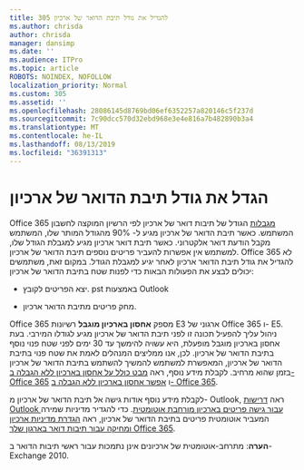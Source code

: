 ```yaml
---
title: 305 להגדיל את גודל תיבת הדואר של ארכיון
ms.author: chrisda
author: chrisda
manager: dansimp
ms.date: ''
ms.audience: ITPro
ms.topic: article
ROBOTS: NOINDEX, NOFOLLOW
localization_priority: Normal
ms.custom: 305
ms.assetid: ''
ms.openlocfilehash: 28086145d8769bd06ef6352257a820146c5f237d
ms.sourcegitcommit: 7c90dcc570d32ebd968e3e4e816a7b482890b3a4
ms.translationtype: MT
ms.contentlocale: he-IL
ms.lasthandoff: 08/13/2019
ms.locfileid: "36391313"
---
```

# <a name="increase-the-archive-mailbox-size"></a>הגדל את גודל תיבת הדואר של ארכיון

Office 365 [מגבלות](https://docs.microsoft.com/office365/servicedescriptions/exchange-online-service-description/exchange-online-limits#mailbox-storage-limits) הגודל של תיבות דואר של ארכיון לפי הרשיון המוקצה לחשבון המשתמש. כאשר תיבת הדואר של ארכיון מגיע ל- 90% מהגודל המותר שלו, המשתמש מקבל הודעת דואר אלקטרוני. כאשר תיבת דואר ארכיון מגיע למגבלת הגודל שלו, למשתמש אין אפשרות להעביר פריטים נוספים תיבת הדואר של ארכיון. Office 365 לא להגדיל את גודל תיבת הדואר ארכיון לאחר יגיע למגבלת הגודל. במקום זאת, משתמשים יכולים לבצע את הפעולות הבאות כדי לפנות שטח בתיבת הדואר של ארכיון:

- יצא הפריטים לקובץ. pst באמצעות Outlook

- מחק פריטים מתיבת הדואר ארכיון.

Office 365 מספק **אחסון בארכיון מוגבל** רשיונות E3 ארגוני של Office 365 ו- E5. ניהול עליך להפעיל תכונה זו לפני תיבת הדואר של ארכיון מגיע לגודלו המירבי. בעת אחסון בארכיון מוגבל מופעלת, היא עשויה להימשך עד 30 ימים לפני שטח פנוי נוסף בתיבת הדואר של ארכיון. לכן, אנו ממליצים המנהלים לאמת את שטח פנוי בתיבת הדואר של ארכיון, המאפשרת למשתמש להמשיך להשתמש בתיבת הדואר של ארכיון בזמן שהוא מרחיב. לקבלת מידע נוסף, ראה [מבט כולל על אחסון בארכיון ללא הגבלה ב- Office 365](https://docs.microsoft.com/office365/securitycompliance/unlimited-archiving) ו [אפשר אחסון בארכיון ללא הגבלה ב- Office 365](https://docs.microsoft.com/office365/securitycompliance/enable-unlimited-archiving).

לקבלת מידע נוסף אודות גישה אל תיבת הדואר של ארכיון מ- Outlook, ראה [דרישות Outlook עבור גישה פריטים בארכיון מורחבת אוטומטית](https://docs.microsoft.com/office365/securitycompliance/unlimited-archiving#outlook-requirements-for-accessing-items-in-an-auto-expanded-archive). כדי להגדיר מדיניות שמירה המעביר אוטומטית פריטים בתיבת הדואר של ארכיון, ראה [הגדרת מדיניות ארכיון ומחיקה עבור תיבות דואר בארגון שלך Office 365](https://docs.microsoft.com/office365/securitycompliance/set-up-an-archive-and-deletion-policy-for-mailboxes).

**הערה**: מתרחב-אוטומטית של ארכיונים אינן נתמכות עבור ראשי תיבות הדואר ב- Exchange 2010.
